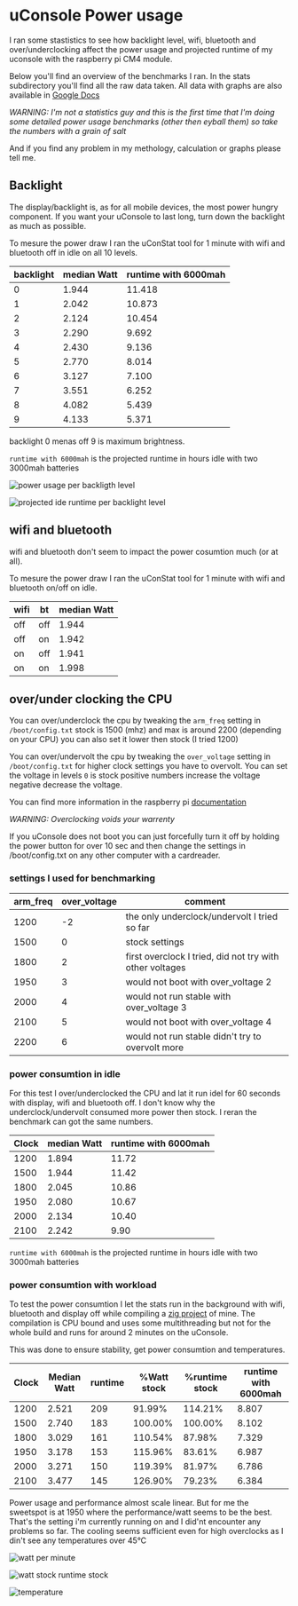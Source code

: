 # uConsole Power usage

I ran some stastistics to see how backlight level, wifi, bluetooth and over/underclocking affect the power usage and projected runtime of my uconsole with the raspberry pi CM4 module.

Below you'll find an overview of the benchmarks I ran. In the stats subdirectory you'll find all the raw data taken. All data with graphs are also available in [Google Docs](https://docs.google.com/spreadsheets/d/1pOxwXdjOGgtJILX_jXlkyKt9TFnzl48nyjTw3aHt3zE/edit?usp=sharing)

*WARNING:*
*I'm not a statistics guy and this is the first time that I'm doing some detailed power usage benchmarks (other then eyball them) so take the numbers with a grain of salt*

And if you find any problem in my methology, calculation or graphs please tell me.

## Backlight
The display/backlight is, as for all mobile devices, the most power hungry component. If you want your uConsole to last long, turn down the backlight as much as possible.

To mesure the power draw I ran the uConStat tool for 1 minute with wifi and bluetooth off in idle on all 10 levels.


| backlight | median Watt | runtime with 6000mah |
| --------- | ----------- | -------------------- |
| 0         | 1.944       | 11.418               |
| 1         | 2.042       | 10.873               |
| 2         | 2.124       | 10.454               |
| 3         | 2.290       | 9.692                |
| 4         | 2.430       | 9.136                |
| 5         | 2.770       | 8.014                |
| 6         | 3.127       | 7.100                |
| 7         | 3.551       | 6.252                |
| 8         | 4.082       | 5.439                |
| 9         | 4.133       | 5.371                |

backlight 0 menas off 9 is maximum brightness.

`runtime with 6000mah` is the projected runtime in hours idle with two 3000mah batteries

![power usage per backligth level](images/backlight_level_watt.png)

![projected ide runtime per backlight level](images/projected_ide_runtime_per_backlight_level.png)

## wifi and bluetooth
wifi and bluetooth don't seem to impact the power cosumtion much (or at all).

To mesure the power draw I ran the uConStat tool for 1 minute with wifi and bluetooth on/off on idle.

| wifi | bt  | median Watt |
| ---- | --- | ----------- |
| off  | off | 1.944       |
| off  | on  | 1.942       |
| on   | off | 1.941       |
| on   | on  | 1.998       |

## over/under clocking the CPU
You can over/underclock the cpu by tweaking the `arm_freq` setting in `/boot/config.txt`
stock is 1500 (mhz) and max is around 2200 (depending on your CPU) you can also set it lower then stock (I tried 1200)

You can over/undervolt the cpu by tweaking the `over_voltage` setting in `/boot/config.txt` for higher clock settings you have to overvolt. You can set the voltage in levels `0` is stock positive numbers increase the voltage negative decrease the voltage.

You can find more information in the raspberry pi [documentation](https://www.raspberrypi.com/documentation/computers/config_txt.html#overclocking-options)

*WARNING:*
*Overclocking voids your warrenty*

If you uConsole does not boot you can just forcefully turn it off by holding the power button for over 10 sec and then change the settings in /boot/config.txt on any other computer with a cardreader.

### settings I used for benchmarking
| arm_freq | over_voltage | comment                                                  |
| -------- | ------------ | -------------------------------------------------------- |
| 1200     | -2           | the only underclock/undervolt I tried so far             |
| 1500     | 0            | stock settings                                           |
| 1800     | 2            | first overclock I tried, did not try with other voltages |
| 1950     | 3            | would not boot with over_voltage 2                       |
| 2000     | 4            | would not run stable with over_voltage 3                 |
| 2100     | 5            | would not boot with over_voltage 4                       |
| 2200     | 6            | would not run stable didn't try to overvolt more         |

### power consumtion in idle

For this test I over/underclocked the CPU and lat it run idel for 60 seconds with display, wifi and bluetooth off. I don't know why the underclock/undervolt consumed more power then stock. I reran the benchmark can got the same numbers.

| Clock | median Watt | runtime with 6000mah |
| ----- | ----------- | -------------------- |
| 1200  | 1.894       | 11.72                |
| 1500  | 1.944       | 11.42                |
| 1800  | 2.045       | 10.86                |
| 1950  | 2.080       | 10.67                |
| 2000  | 2.134       | 10.40                |
| 2100  | 2.242       | 9.90                 |

`runtime with 6000mah` is the projected runtime in hours idle with two 3000mah batteries

### power consumtion with workload

To test the power consumtion I let the stats run in the background with wifi, bluetooth and display off while compiling a [zig project](https://github.com/SuSonicTH/zli) of mine. 
The compilation is CPU bound and uses some multithreading but not for the whole build and runs for around 2 minutes on the uConsole.

This was done to ensure stability, get power consumtion and temperatures.

| Clock | Median Watt | runtime | %Watt stock | %runtime stock | runtime with 6000mah |
| ----- | ----------- | ------- | ----------- | -------------- | -------------------- |
| 1200  | 2.521       | 209     | 91.99%      | 114.21%        | 8.807                |
| 1500  | 2.740       | 183     | 100.00%     | 100.00%        | 8.102                |
| 1800  | 3.029       | 161     | 110.54%     | 87.98%         | 7.329                |
| 1950  | 3.178       | 153     | 115.96%     | 83.61%         | 6.987                |
| 2000  | 3.271       | 150     | 119.39%     | 81.97%         | 6.786                |
| 2100  | 3.477       | 145     | 126.90%     | 79.23%         | 6.384                |

Power usage and performance almost scale linear. But for me the sweetspot is at 1950 where the performance/watt seems to be the best. That's the setting i'm currently running on and I did'nt encounter any problems so far. The cooling seems sufficient even for high overclocks as I din't see any temperatures over 45°C


![watt per minute](images/watt_per_minute.png)

![watt stock runtime stock](images/watt_stock_runtime_stock.png)

![temperature](images/temperature.png)
